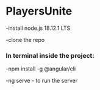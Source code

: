# PlayersUnite

-install node.js 18.12.1 LTS

-clone the repo

### In terminal inside the project:

-npm install -g @angular/cli

-ng serve - to run the server
